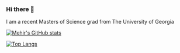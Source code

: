 ### Hi there 👋

I am a recent Masters of Science grad from The University of Georgia 

[![Mehir's GitHub stats](https://github-readme-stats.vercel.app/api?username=mehirpandit&layout=compact&theme=vue-dark&show_icons=true)](https://github.com/mehirpandit/github-readme-stats)

[![Top Langs](https://github-readme-stats.vercel.app/api/top-langs/?username=mehirpandit&layout=compact&theme=vue-dark)](https://github.com/mehirpandit/github-readme-stats)





<!--
**mehirpandit/mehirpandit** is a ✨ _special_ ✨ repository because its `README.md` (this file) appears on your GitHub profile.

Here are some ideas to get you started:

- 🔭 I’m currently working on ...
- 🌱 I’m currently learning ...
- 👯 I’m looking to collaborate on ...
- 🤔 I’m looking for help with ...
- 💬 Ask me about ...
- 📫 How to reach me: ...
- 😄 Pronouns: ...
- ⚡ Fun fact: ...
-->

